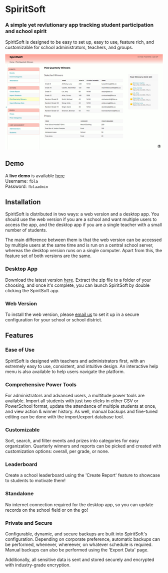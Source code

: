 # SpiritSoft
### A simple yet revlutionary app tracking student participation and school spirit

SpiritSoft is designed to be easy to set up, easy to use, feature rich, and customizable for
school administrators, teachers, and groups.

![Cover Image](gh-resources/cover.png)

## Demo
A **live demo** is available [here](https://spiritsoft.co/admin/login/)<br>
Username: `fbla`<br>
Password: `fblaadmin`

## Installation
SpiritSoft is distributed in two ways: a web version and a desktop app. You should use the web
version if you are a school and want multiple users to access the app, and the desktop app if you
are a single teacher with a small number of students.

The main difference between them is that the web version can be accessed by multiple users at the
same time and is run on a central school server, whereas the desktop version runs on a single
computer. Apart from this, the feature set of both versions are the same.

### Desktop App
Download the latest version [here](https://github.com/jdabtieu/fbla2023/releases). Extract the
zip file to a folder of your choosing, and once it's complete, you can launch SpiritSoft by double
clicking the SpiritSoft app.


### Web Version
To install the web version, please [email us](jonathan.wu3@outlook.com) to set it up in a secure
configuration for your school or school district.


## Features
### Ease of Use
SpiritSoft is designed with teachers and administrators first, with an extremely easy to use,
consistent, and intuitive design. An interactive help menu is also available to help users
navigate the platform.

### Comprehensive Power Tools
For administrators and advanced users, a multitude power tools are available. Import all students
with just two clicks in either CSV or PowerSchool format, update the attendance of multiple students
at once, and view action & winner history. As well, manual backups and fine-tuned editing can be
done with the import/export database tool.

### Customizable
Sort, search, and filter events and prizes into categories for easy organization. Quarterly winners
and reports can be picked and created with customization options: overall, per grade, or none.

### Leaderboard
Create a school leaderboard using the 'Create Report' feature to showcase to students to motivate
them!

### Standalone
No internet connection required for the desktop app, so you can update records on the school field
or on the go!

### Private and Secure
Configurable, dynamic, and secure backups are built into SpiritSoft's configuration. Depending on
corporate preference, automatic backups can be performed, whenever, whereever, on whatever schedule
is required. Manual backups can also be performed using the 'Export Data' page.

Additionally, all sensitive data is sent and stored securely and encrypted with industry-grade
encryption.
